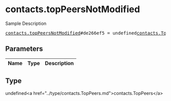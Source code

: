 # contacts.topPeersNotModified

Sample Description

<pre>
<a href="../constructor/contacts.topPeersNotModified.md">contacts.topPeersNotModified</a>#de266ef5 = undefined<a href="../type/contacts.TopPeers.md">contacts.TopPeers</a>;
</pre>

## Parameters

| Name | Type | Description |
|------|:----:|-------------|

## Type

undefined&lt;a href=&#34;../type/contacts.TopPeers.md&#34;&gt;contacts.TopPeers&lt;/a&gt;
